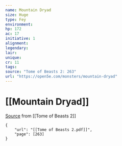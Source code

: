 ```yaml
---
name: Mountain Dryad
size: Huge
type: Fey
environment: 
hp: 172
ac: 17
initiative: 1
alignment: 
legendary: 
lair: 
unique: 
cr: 11
tags: 
source: "Tome of Beasts 2: 263"
url: "https://open5e.com/monsters/mountain-dryad"
---
```

# [[Mountain Dryad]]

[Source](zotero://open-pdf/library/items/9UQIAB6R?page=263) from [[Tome of Beasts 2]]

```pdf
{
	"url": "[[Tome of Beasts 2.pdf]]",
	"page": [263]
}
```

